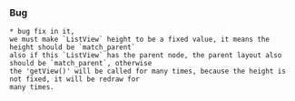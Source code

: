 ### Bug
    * bug fix in it,  
    we must make `ListView` height to be a fixed value, it means the height should be `match_parent` 
    also if this `ListView` has the parent node, the parent layout also should be `match_parent`, otherwise  
    the 'getView()' will be called for many times, because the height is not fixed, it will be redraw for  
    many times.
    